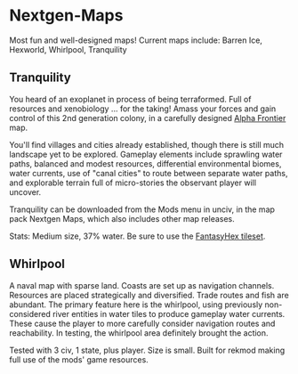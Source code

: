 # Nextgen-Maps
Most fun and well-designed maps! Current maps include: Barren Ice, Hexworld, Whirlpool, Tranquility

## Tranquility

You heard of an exoplanet in process of being terraformed. Full of resources and xenobiology ... for the taking! Amass your forces and gain control of this 2nd generation colony, in a carefully designed [Alpha Frontier](https://github.com/carriontrooper/Alpha-Frontier) map.

You'll find villages and cities already established, though there is still much landscape yet to be explored. Gameplay elements include sprawling water paths, balanced and modest resources, differential environmental biomes, water currents, use of "canal cities" to route between separate water paths, and explorable terrain full of micro-stories the observant player will uncover.

Tranquility can be downloaded from the Mods menu in unciv, in the map pack Nextgen Maps, which also includes other map releases.

Stats: Medium size, 37% water. Be sure to use the [FantasyHex tileset](https://github.com/carriontrooper/Alpha-Frontier/tree/main/Images/TileSets/FantasyHex).

[](/images/Tranquility_map.jpg)
[](/images/Tranquility_action.jpg)

## Whirlpool

A naval map with sparse land. Coasts are set up as navigation channels. Resources are placed strategically and diversified. Trade routes and fish are abundant. The primary feature here is the whirlpool, using previously non-considered river entities in water tiles to produce gameplay water currents. These cause the player to more carefully consider navigation routes and reachability. In testing, the whirlpool area definitely brought the action.

Tested with 3 civ, 1 state, plus player. Size is small. Built for rekmod making full use of the mods' game resources.

[](/images/Whirlpool_map.jpg)
[](/images/Whirlpool_action.jpg)
